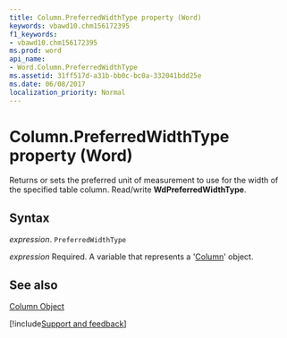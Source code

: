 ```yaml
---
title: Column.PreferredWidthType property (Word)
keywords: vbawd10.chm156172395
f1_keywords:
- vbawd10.chm156172395
ms.prod: word
api_name:
- Word.Column.PreferredWidthType
ms.assetid: 31ff517d-a31b-bb0c-bc0a-332041bdd25e
ms.date: 06/08/2017
localization_priority: Normal
---
```



# Column.PreferredWidthType property (Word)

Returns or sets the preferred unit of measurement to use for the width of the specified table column. Read/write  **WdPreferredWidthType**.


## Syntax

_expression_. `PreferredWidthType`

_expression_ Required. A variable that represents a '[Column](Word.Column.md)' object.


## See also


[Column Object](Word.Column.md)

[!include[Support and feedback](~/includes/feedback-boilerplate.md)]